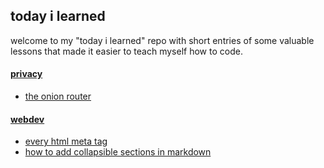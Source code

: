## today i learned
welcome to my "today i learned" repo with short entries of some valuable lessons that made it easier to teach myself how to code.
<br>
#### [privacy](#privacy)
  - [the onion router](privacy/tor.md)
#### [webdev](#webdev)  
  - [every html meta tag](webdev/html-meta-tags.md)
  - [how to add collapsible sections in markdown](webdev/markdown-details-collapsible.md)






